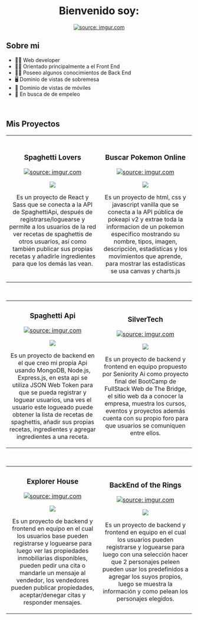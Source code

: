 <div align="center">
<h1 align="center">Bienvenido soy: </h1>
<a href=""><img src="https://i.imgur.com/XiktXlR.png" title="source: imgur.com" /></a>
</div>

## Sobre mi
 
- 🧑‍💻 Web developer
- 🤵‍♂️ Orientado principalmente a el Front End 
- 👨‍🔧 Poseeo algunos conocimientos de Back End
- 🖥️ Dominio de vistas de sobremesa
- 📲 Dominio de vistas de móviles
- 💼 En busca de de empeleo
<br>

## Mis Proyectos 
<table>
<tr>
<td width="50%">
<h3 align="center">Spaghetti Lovers</h3>
<div align="center">
<a href="https://github.com/LuisFPE/SpaghettiLovers" target="_blank">
<img src="https://i.imgur.com/l8Clmfs.png" title="source: imgur.com" />
</a>
<p>
<a href="https://github.com/LuisFPE/SpaghettiLovers" target="_blank">
<img src="https://img.shields.io/badge/CÓDIGO-ff9?style=for-the-badge&logo=github&logoColor=white&labelColor=rgb(204, 133, 255)&color=rgb(204, 133, 255)">
</a>
</p>
<p>Es un proyecto de React y Sass que se conecta a la API de SpaghettiApi, después de registrarse/loguearse y permite a los usuarios de la red ver recetas de spaghettis de otros usuarios, así como también publicar sus propias recetas y añadirle ingredientes para que los demás las vean.</p>
</div>
                                                                                      
</td>

<td width="50%">
               <br>
<h3 align="center">Buscar Pokemon Online</h3>
<div align="center">
<a href="https://github.com/LuisFPE/BuscarPokemonOnline.com" target="_blank">
<img src="https://i.imgur.com/vBqxiv1.png" title="source: imgur.com" />
</a>
<p>
<a href="https://github.com/LuisFPE/BuscarPokemonOnline.com" target="_blank">
<img src="https://img.shields.io/badge/CÓDIGO-ff9?style=for-the-badge&logo=github&logoColor=white&labelColor=rgb(38, 109, 211)&color=rgb(38, 109, 211)">
</a>
</p>
<p>Es un proyecto de html, css y javascript vanilla que se conecta a la API pública de pokeapi v2 y extrae toda la informacion de un pokemon especifico mostrando su nombre, tipos, imagen, descripción, estadísticas y los movimientos que aprende, para mostrar las estadisticas se usa canvas y charts.js</p>
</div>                                                             
</table>                                                                                 
</div>
<br>

<table>
<tr>
<td width="50%">
<h3 align="center">Spaghetti Api</h3>
<div align="center">
<a href="https://github.com/LuisFPE/SpaghettiApi" target="_blank">
<img src="https://i.imgur.com/Z7LXiKv.png" title="source: imgur.com" />
</a>
<p>
<a href="https://github.com/LuisFPE/SpaghettiApi" target="_blank">
<img src="https://img.shields.io/badge/CÓDIGO-ff9?style=for-the-badge&logo=github&logoColor=white&labelColor=rgb(38, 109, 211)&color=rgb(38, 109, 211)">
</a>
</p>
<p>Es un proyecto de backend en el que creo mi propia Api usando MongoDB, Node.js, Express.js, en esta api se utiliza JSON Web Token para que se pueda registrar y loguear usuarios, una ves el usuario este logueado puede obtener la lista de recetas de spaghettis, añadir sus propias recetas, ingredientes y agregar ingredientes a una receta.</p>
</div>
                                                                                      
</td>       

<td width="50%">
<h3 align="center">SilverTech</h3>
<div align="center">
<a href="https://github.com/LuisFPE/SeniorityAi" target="_blank">
<img src="https://i.imgur.com/zpxMcd4.png" title="source: imgur.com" />
</a>
<p>
<a href="https://github.com/LuisFPE/SeniorityAi" target="_blank">
<img src="https://img.shields.io/badge/CÓDIGO-ff9?style=for-the-badge&logo=github&logoColor=white&labelColor=rgb(204, 133, 255)&color=rgb(204, 133, 255)">
</a>
</p>
<p>Es un proyecto de backend y frontend en equipo propuesto por Seniority Ai como proyecto final del BootCamp de FullStack Web de The Bridge, el sitio web da a conocer la empresa, muestra los cursos, eventos y proyectos además cuenta con su propio foro para que usuarios se comuniquen entre ellos.</p>

</div>
                                                                                      
</td>  
</table>                                                                                 
</div>
<br>

<table>
<tr>
<td width="50%">
<h3 align="center">Explorer House</h3>
<div align="center">
<a href="https://github.com/LuisFPE/explorer-house" target="_blank">
<img src="https://i.imgur.com/7XRieMK.png" title="source: imgur.com" />
</a>
<p>
<a href="https://github.com/LuisFPE/explorer-house" target="_blank">
<img src="https://img.shields.io/badge/CÓDIGO-ff9?style=for-the-badge&logo=github&logoColor=white&labelColor=rgb(204, 133, 255)&color=rgb(204, 133, 255)">
</a>
</p>
<p>Es un proyecto de backend y frontend en equipo en el cual los usuarios base pueden registrarse y loguearse para luego ver las propiedades inmobiliarias disponibles, pueden pedir una cita o mandarle un mensaje al vendedor, los vendedores pueden publicar propiedades, aceptar/denegar citas y responder mensajes.</p>
</div>
                                                                                      
</td>       

<td width="50%">
<h3 align="center">BackEnd of the Rings</h3>
<div align="center">
<a href="https://github.com/LuisFPE/BackendOfTheRings" target="_blank">
<img src="https://i.imgur.com/0cPTQVh.png" title="source: imgur.com" />
</a>
<p>
<a href="https://github.com/LuisFPE/BackendOfTheRings" target="_blank">
<img src="https://img.shields.io/badge/CÓDIGO-ff9?style=for-the-badge&logo=github&logoColor=white&labelColor=rgb(38, 109, 211)&color=rgb(38, 109, 211)">
</a>
</p>
<p>Es un proyecto de backend y frontend en equipo en el cual los usuarios pueden registrarse y loguearse para luego con una selección hacer que 2 personajes peleen pueden usar los predefinidos a agregar los suyos propios, luego se muestra la información y como pelean los personajes elegidos.</p>

</div>
                                                                                      
</td>  
</table>                                                                                 
</div>
<br>


